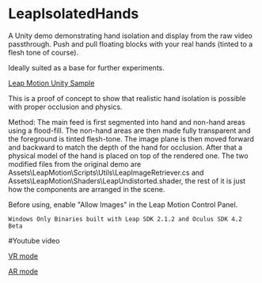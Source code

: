 LeapIsolatedHands
=====================

A Unity demo demonstrating hand isolation and display from the raw video passthrough.  Push and pull floating blocks with your real hands (tinted to a flesh tone of course).  

Ideally suited as a base for further experiments.

[Leap Motion Unity Sample](https://developer.leapmotion.com/gallery/hand-background-isolation)

This is a proof of concept to show that realistic hand isolation is possible with proper occlusion and physics.

Method: The main feed is first segmented into hand and non-hand areas using a flood-fill. The non-hand areas are then made fully transparent and the foreground is tinted flesh-tone. The image plane is then moved forward and backward to match the depth of the hand for occlusion. After that a physical model of the hand is placed on top of the rendered one. The two modified files from the original demo are Assets\LeapMotion\Scripts\Utils\LeapImageRetriever.cs and Assets\LeapMotion\Shaders\LeapUndistorted.shader, the rest of it is just how the components are arranged in the scene.

Before using, enable "Allow Images" in the Leap Motion Control Panel.

    Windows Only Binaries built with Leap SDK 2.1.2 and Oculus SDK 4.2 Beta


#Youtube video

[VR mode](https://www.youtube.com/watch?v=c8uZHaoZl_w)

[AR mode](https://www.youtube.com/watch?v=o0cnBAJmaks)
